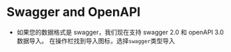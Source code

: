 # Swagger and OpenAPI

- 如果您的数据格式是 swagger，我们现在支持 swagger 2.0 和 openAPI 3.0 数据导入。 在操作栏找到导入图标，选择`swagger`类型导入

<code src="./component/swagger_zh.tsx" inline=true></code>